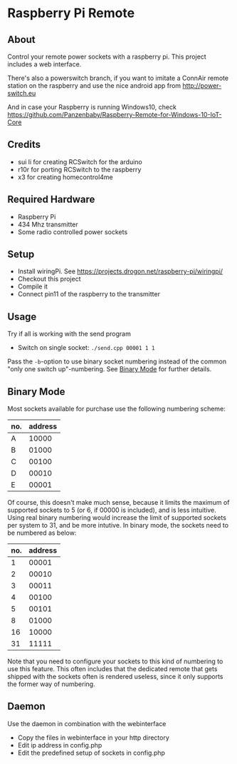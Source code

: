 # Raspberry Pi Remote

## About
Control your remote power sockets with a raspberry pi.
This project includes a web interface.

There's also a powerswitch branch, if you want to imitate a ConnAir remote
station on the raspberry and use the nice android app from
http://power-switch.eu

And in case your Raspberry is running Windows10, check
https://github.com/Panzenbaby/Raspberry-Remote-for-Windows-10-IoT-Core

## Credits
* sui li for creating RCSwitch for the arduino
* r10r for porting RCSwitch to the raspberry
* x3 for creating homecontrol4me

## Required Hardware
* Raspberry Pi
* 434 Mhz transmitter
* Some radio controlled power sockets

## Setup
* Install wiringPi. See https://projects.drogon.net/raspberry-pi/wiringpi/
* Checkout this project
* Compile it
* Connect pin11 of the raspberry to the transmitter

## Usage
Try if all is working with the send program
*  Switch on single socket: `./send.cpp 00001 1 1`

Pass the `-b`-option to use binary socket numbering instead of the common "only one switch up"-numbering. See [Binary Mode](#binary-mode) for further details.

## Binary Mode
Most sockets available for purchase use the following numbering scheme:

no. | address
--- | -------
  A |   10000
  B |   01000
  C |   00100
  D |   00010
  E |   00001
  
Of course, this doesn't make much sense, because it limits the maximum of supported sockets to 5 (or 6, if 00000 is included), and is less intuitive. Using real binary numbering would increase the limit of supported sockets per system to 31, and be more intutive. In binary mode, the sockets need to be numbered as below:

no. | address
--- | -------
  1 |   00001
  2 |   00010
  3 |   00011
  4 |   00100
  5 |   00101
  8 |   01000
 16 |   10000
 31 |   11111
 
Note that you need to configure your sockets to this kind of numbering to use this feature. This often includes that the dedicated remote that gets shipped with the sockets often is rendered useless, since it only supports the former way of numbering.
  
## Daemon
Use the daemon in combination with the webinterface
* Copy the files in webinterface in your http directory
* Edit ip address in config.php
* Edit the predefined setup of sockets in config.php
